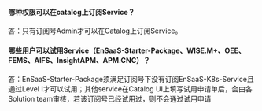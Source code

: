 ####  哪种权限可以在catalog上订阅Service？

答：只有订阅号Admin才可以在Catalog上订阅Service。

#### 哪些用户可以试用Service（EnSaaS-Starter-Package、WISE.M+、OEE、FEMS、AIFS、InsightAPM、APM.CNC）？

答：EnSaaS-Starter-Package须满足订阅号下没有订阅EnSaaS-K8s-Service且通过Level I才可以试用；其他service在Catalog UI上填写试用申请单后，会由各Solution team审核，若该订阅号已经试用过，则不会通过试用申请
